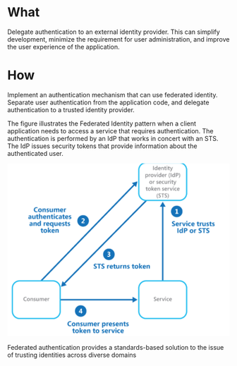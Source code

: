 # What
Delegate authentication to an external identity provider. This can simplify development, minimize the requirement for user administration, and improve the user experience of the application.

# How
Implement an authentication mechanism that can use federated identity. Separate user authentication from the application code, and delegate authentication to a trusted identity provider.

The figure illustrates the Federated Identity pattern when a client application needs to access a service that requires authentication. The authentication is performed by an IdP that works in concert with an STS. The IdP issues security tokens that provide information about the authenticated user. 

![picture 48](../../images/21b55175789dc4df114b3fc7a0da4bdd889f7ac5b1162c9fd5f6e7ffa85daff2.png)  

Federated authentication provides a standards-based solution to the issue of trusting identities across diverse domains
